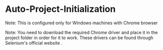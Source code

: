 # Auto-Project-Initialization

Note: This is configured only for Windows machines with Chrome browser

Note: You need to download the required Chrome driver and place it in the project folder in order for it to work. These drivers can be found through Selenium's official website
.
